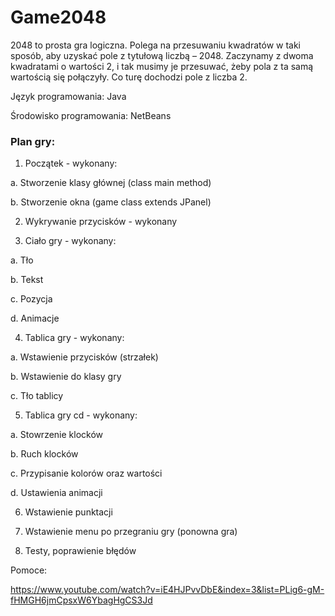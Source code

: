# Game2048

2048 to prosta gra logiczna. Polega na przesuwaniu kwadratów w taki sposób, aby uzyskać pole z tytułową liczbą – 2048. Zaczynamy z dwoma kwadratami o wartości 2, i tak musimy je przesuwać, żeby pola z ta samą wartością się połączyły. Co turę dochodzi pole z liczba 2.

Język programowania: Java

Środowisko programowania: NetBeans
 
### Plan gry:

1. Początek - wykonany:	

 a.	Stworzenie klasy głównej (class main method)
 
 b.	Stworzenie okna (game class extends JPanel)


2. Wykrywanie przycisków - wykonany


3. Ciało gry - wykonany:

 a.	Tło
 
 b.	Tekst
 
 c.	Pozycja
 
 d.	Animacje


4. Tablica gry - wykonany:

  a.	Wstawienie przycisków (strzałek)

  b.	Wstawienie do klasy gry

  c.	Tło tablicy
  

5.	Tablica gry cd - wykonany:

  a. Stowrzenie klocków
  
  b.	Ruch klocków
  
  c. Przypisanie kolorów oraz wartości

  d.	Ustawienia animacji
  

6.	Wstawienie punktacji


7.	Wstawienie menu po przegraniu gry (ponowna gra)


8.	Testy, poprawienie błędów


Pomoce:

https://www.youtube.com/watch?v=iE4HJPvvDbE&index=3&list=PLig6-gM-fHMGH6jmCpsxW6YbagHgCS3Jd


